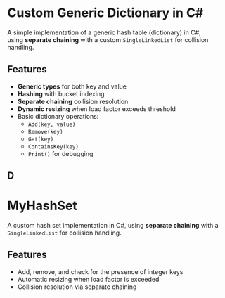 # Custom Generic Dictionary in C#

A simple implementation of a generic hash table (dictionary) in C#,  
using **separate chaining** with a custom `SingleLinkedList` for collision handling.

## Features
- **Generic types** for both key and value
- **Hashing** with bucket indexing
- **Separate chaining** collision resolution
- **Dynamic resizing** when load factor exceeds threshold
- Basic dictionary operations:
  - `Add(key, value)`
  - `Remove(key)`
  - `Get(key)`
  - `ContainsKey(key)`
  - `Print()` for debugging

## D

# MyHashSet

A custom hash set implementation in C#, using **separate chaining** with a `SingleLinkedList` for collision handling.

## Features
- Add, remove, and check for the presence of integer keys
- Automatic resizing when load factor is exceeded
- Collision resolution via separate chaining
